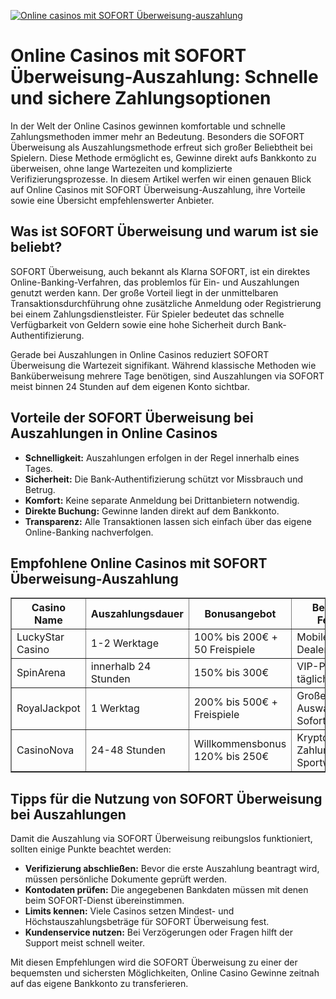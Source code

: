 [![Online casinos mit SOFORT Überweisung-auszahlung](https://123-caf.pages.dev/gitsignup.png)](https://vrmoo.ru/Bt82HjjY)

<h1>Online Casinos mit SOFORT Überweisung-Auszahlung: Schnelle und sichere Zahlungsoptionen</h1>  <p>In der Welt der Online Casinos gewinnen komfortable und schnelle Zahlungsmethoden immer mehr an Bedeutung. Besonders die SOFORT Überweisung als Auszahlungsmethode erfreut sich großer Beliebtheit bei Spielern. Diese Methode ermöglicht es, Gewinne direkt aufs Bankkonto zu überweisen, ohne lange Wartezeiten und komplizierte Verifizierungsprozesse. In diesem Artikel werfen wir einen genauen Blick auf Online Casinos mit SOFORT Überweisung-Auszahlung, ihre Vorteile sowie eine Übersicht empfehlenswerter Anbieter.</p>  <h2>Was ist SOFORT Überweisung und warum ist sie beliebt?</h2>  <p>SOFORT Überweisung, auch bekannt als Klarna SOFORT, ist ein direktes Online-Banking-Verfahren, das problemlos für Ein- und Auszahlungen genutzt werden kann. Der große Vorteil liegt in der unmittelbaren Transaktionsdurchführung ohne zusätzliche Anmeldung oder Registrierung bei einem Zahlungsdienstleister. Für Spieler bedeutet das schnelle Verfügbarkeit von Geldern sowie eine hohe Sicherheit durch Bank-Authentifizierung.</p>  <p>Gerade bei Auszahlungen in Online Casinos reduziert SOFORT Überweisung die Wartezeit signifikant. Während klassische Methoden wie Banküberweisung mehrere Tage benötigen, sind Auszahlungen via SOFORT meist binnen 24 Stunden auf dem eigenen Konto sichtbar.</p>  <h2>Vorteile der SOFORT Überweisung bei Auszahlungen in Online Casinos</h2>  <ul>   <li><strong>Schnelligkeit:</strong> Auszahlungen erfolgen in der Regel innerhalb eines Tages.</li>   <li><strong>Sicherheit:</strong> Die Bank-Authentifizierung schützt vor Missbrauch und Betrug.</li>   <li><strong>Komfort:</strong> Keine separate Anmeldung bei Drittanbietern notwendig.</li>   <li><strong>Direkte Buchung:</strong> Gewinne landen direkt auf dem Bankkonto.</li>   <li><strong>Transparenz:</strong> Alle Transaktionen lassen sich einfach über das eigene Online-Banking nachverfolgen.</li> </ul>  <h2>Empfohlene Online Casinos mit SOFORT Überweisung-Auszahlung</h2>  <table border="1" cellpadding="8" cellspacing="0" style="border-collapse: collapse; width: 100%;">   <thead>     <tr>       <th>Casino Name</th>       <th>Auszahlungsdauer</th>       <th>Bonusangebot</th>       <th>Besondere Features</th>     </tr>   </thead>   <tbody>     <tr>       <td>LuckyStar Casino</td>       <td>1-2 Werktage</td>       <td>100% bis 200€ + 50 Freispiele</td>       <td>Mobile App, Live Dealer Spiele</td>     </tr>     <tr>       <td>SpinArena</td>       <td>innerhalb 24 Stunden</td>       <td>150% bis 300€</td>       <td>VIP-Programm, tägliche Turniere</td>     </tr>     <tr>       <td>RoyalJackpot</td>       <td>1 Werktag</td>       <td>200% bis 500€ + Freispiele</td>       <td>Große Slot-Auswahl, Sofortauszahlung</td>     </tr>     <tr>       <td>CasinoNova</td>       <td>24-48 Stunden</td>       <td>Willkommensbonus 120% bis 250€</td>       <td>Krypto-Zahlungen, Sportwetten</td>     </tr>   </tbody> </table>  <h2>Tipps für die Nutzung von SOFORT Überweisung bei Auszahlungen</h2>  <p>Damit die Auszahlung via SOFORT Überweisung reibungslos funktioniert, sollten einige Punkte beachtet werden:</p>  <ul>   <li><strong>Verifizierung abschließen:</strong> Bevor die erste Auszahlung beantragt wird, müssen persönliche Dokumente geprüft werden.</li>   <li><strong>Kontodaten prüfen:</strong> Die angegebenen Bankdaten müssen mit denen beim SOFORT-Dienst übereinstimmen.</li>   <li><strong>Limits kennen:</strong> Viele Casinos setzen Mindest- und Höchstauszahlungsbeträge für SOFORT Überweisung fest.</li>   <li><strong>Kundenservice nutzen:</strong> Bei Verzögerungen oder Fragen hilft der Support meist schnell weiter.</li> </ul>  <p>Mit diesen Empfehlungen wird die SOFORT Überweisung zu einer der bequemsten und sichersten Möglichkeiten, Online Casino Gewinne zeitnah auf das eigene Bankkonto zu transferieren.</p>